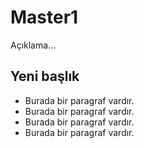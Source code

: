 # Master1
Açıklama...

## Yeni başlık
- Burada bir paragraf vardır.
- Burada bir paragraf vardır.
- Burada bir paragraf vardır.
- Burada bir paragraf vardır.